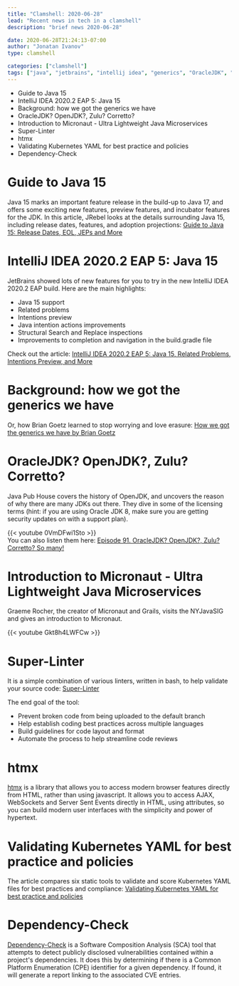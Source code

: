 ```yaml
---
title: "Clamshell: 2020-06-28"
lead: "Recent news in tech in a clamshell"
description: "brief news 2020-06-28"

date: 2020-06-28T21:24:13-07:00
author: "Jonatan Ivanov"
type: clamshell

categories: ["clamshell"]
tags: ["java", "jetbrains", "intellij idea", "generics", "OracleJDK", "OpenJDK", "Zulu", "Corretto", "AdoptOpenJDK", "micronaut", "linter", "kubernetes", "security", "owasp"]
---
```


- Guide to Java 15
- IntelliJ IDEA 2020.2 EAP 5: Java 15
- Background: how we got the generics we have
- OracleJDK? OpenJDK?, Zulu? Corretto?
- Introduction to Micronaut - Ultra Lightweight Java Microservices
- Super-Linter
- htmx
- Validating Kubernetes YAML for best practice and policies
- Dependency-Check

<!--more-->

# Guide to Java 15

Java 15 marks an important feature release in the build-up to Java 17, and offers some exciting new features, preview features, and incubator features for the JDK. In this article, JRebel looks at the details surrounding Java 15, including release dates, features, and adoption projections: [Guide to Java 15: Release Dates, EOL, JEPs and More](https://www.jrebel.com/blog/guide-java-15)

# IntelliJ IDEA 2020.2 EAP 5: Java 15

JetBrains showed lots of new features for you to try in the new IntelliJ IDEA 2020.2 EAP build.
Here are the main highlights:

- Java 15 support
- Related problems
- Intentions preview
- Java intention actions improvements
- Structural Search and Replace inspections
- Improvements to completion and navigation in the build.gradle file

Check out the article: [IntelliJ IDEA 2020.2 EAP 5: Java 15, Related Problems, Intentions Preview, and More](https://blog.jetbrains.com/idea/2020/06/intellij-idea-2020-2-eap-5-java-15-related-problems-intentions-preview-and-more/)


# Background: how we got the generics we have
Or, how Brian Goetz learned to stop worrying and love erasure: [How we got the generics we have by Brian Goetz](https://cr.openjdk.java.net/~briangoetz/valhalla/erasure.html)

# OracleJDK? OpenJDK?, Zulu? Corretto?

Java Pub House covers the history of OpenJDK, and uncovers the reason of why there are many JDKs out there. They dive in some of the licensing terms (hint: if you are using Oracle JDK 8, make sure you are getting security updates on with a support plan).

{{< youtube 0VmDFwi1Sto >}}
<br>
You can also listen them here: [Episode 91. OracleJDK? OpenJDK?, Zulu? Corretto? So many!](https://javapubhouse.libsyn.com/episode-91-oraclejdk-openjdk-zulu-corretto-so-many)

# Introduction to Micronaut - Ultra Lightweight Java Microservices

Graeme Rocher, the creator of Micronaut and Grails, visits the NYJavaSIG and gives an introduction to Micronaut.

{{< youtube Gkt8h4LWFCw >}}
<br>

# Super-Linter

It is a simple combination of various linters, written in bash, to help validate your source code: [Super-Linter](https://github.com/github/super-linter)

The end goal of the tool:

- Prevent broken code from being uploaded to the default branch
- Help establish coding best practices across multiple languages
- Build guidelines for code layout and format
- Automate the process to help streamline code reviews

# htmx

[htmx](https://htmx.org/) is a library that allows you to access modern browser features directly from HTML, rather than using javascript. It allows you to access AJAX, WebSockets and Server Sent Events directly in HTML, using attributes, so you can build modern user interfaces with the simplicity and power of hypertext.

# Validating Kubernetes YAML for best practice and policies

The article compares six static tools to validate and score Kubernetes YAML files for best practices and compliance: [Validating Kubernetes YAML for best practice and policies](https://learnk8s.io/validating-kubernetes-yaml)

# Dependency-Check

[Dependency-Check](https://github.com/jeremylong/DependencyCheck) is a Software Composition Analysis (SCA) tool that attempts to detect publicly disclosed vulnerabilities contained within a project's dependencies. It does this by determining if there is a Common Platform Enumeration (CPE) identifier for a given dependency. If found, it will generate a report linking to the associated CVE entries.
